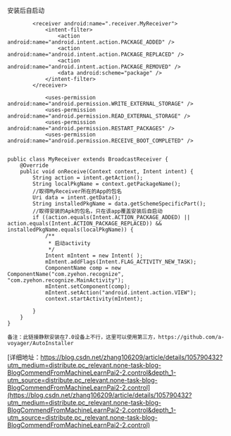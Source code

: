 
安装后自启动
```
        <receiver android:name=".receiver.MyReceiver">
            <intent-filter>
                <action android:name="android.intent.action.PACKAGE_ADDED" />
                <action android:name="android.intent.action.PACKAGE_REPLACED" />
                <action android:name="android.intent.action.PACKAGE_REMOVED" />
                <data android:scheme="package" />
            </intent-filter>
        </receiver>

            <uses-permission android:name="android.permission.WRITE_EXTERNAL_STORAGE" />
            <uses-permission android:name="android.permission.READ_EXTERNAL_STORAGE" />
            <uses-permission android:name="android.permission.RESTART_PACKAGES" />
            <uses-permission android:name="android.permission.RECEIVE_BOOT_COMPLETED" />


public class MyReceiver extends BroadcastReceiver {
    @Override
    public void onReceive(Context context, Intent intent) {
        String action = intent.getAction();
        String localPkgName = context.getPackageName();
        //取得MyReceiver所在的App的包名
        Uri data = intent.getData();
        String installedPkgName = data.getSchemeSpecificPart();
        //取得安装的Apk的包名，只在该app覆盖安装后自启动
        if ((action.equals(Intent.ACTION_PACKAGE_ADDED) || action.equals(Intent.ACTION_PACKAGE_REPLACED)) && installedPkgName.equals(localPkgName)) {
            /**
             * 启动activity
             */
            Intent mIntent = new Intent( );
            mIntent.addFlags(Intent.FLAG_ACTIVITY_NEW_TASK);
            ComponentName comp = new ComponentName("com.zyehon.recognize", "com.zyehon.recognize.MainActivity");
            mIntent.setComponent(comp);
            mIntent.setAction("android.intent.action.VIEW");
            context.startActivity(mIntent);

        }
    }
}

备注：此链接静默安装在7.0设备上不行，这里可以使用第三方，https://github.com/a-voyager/AutoInstaller
```
[详细地址：https://blog.csdn.net/zhang106209/article/details/105790432?utm_medium=distribute.pc_relevant.none-task-blog-BlogCommendFromMachineLearnPai2-2.control&depth_1-utm_source=distribute.pc_relevant.none-task-blog-BlogCommendFromMachineLearnPai2-2.control](https://blog.csdn.net/zhang106209/article/details/105790432?utm_medium=distribute.pc_relevant.none-task-blog-BlogCommendFromMachineLearnPai2-2.control&depth_1-utm_source=distribute.pc_relevant.none-task-blog-BlogCommendFromMachineLearnPai2-2.control)